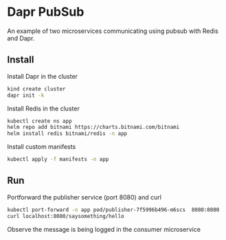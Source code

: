 # Dapr PubSub

An example of two microservices communicating using pubsub with Redis and Dapr.

## Install

Install Dapr in the cluster

```sh
kind create cluster
dapr init -k
```

Install Redis in the cluster

```sh
kubectl create ns app
helm repo add bitnami https://charts.bitnami.com/bitnami
helm install redis bitnami/redis -n app
```

Install custom manifests

```sh
kubectl apply -f manifests -n app
```

## Run

Portforward the publisher service (port 8080) and curl

```sh
kubectl port-forward -n app pod/publisher-7f5996b496-m6scs  8080:8080
curl localhost:8080/saysomething/hello
```

Observe the message is being logged in the consumer microservice
